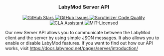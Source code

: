 <h3 align = "center">
  LabyMod Server API
</h3>
   
<p align = "center">
  <a href="https://github.com/LabyMod/labymod-server-api/stargazers">
    <img alt="GitHub Stars" src="https://img.shields.io/github/stars/LabyMod/labymod-server-api.svg">
  </a>
  <a href="https://github.com/LabyMod/labymod-server-api/issues">
    <img alt="GitHub Issues" src="https://img.shields.io/github/issues/LabyMod/labymod-server-api.svg">
  </a>
   <a href="https://scrutinizer-ci.com/g/LabyMod/labymod-server-api/?branch=master">
    <img alt="Scrutinizer Code Quality" src="https://scrutinizer-ci.com/g/LabyMod/labymod-server-api/badges/quality-score.png?b=master">
  </a>
   <a href="https://cla-assistant.io/LabyMod/labymod-server-api">
    <img alt="CLA Assistant" src="https://cla-assistant.io/readme/badge/LabyMod/labymod-server-api">
  </a>
   <img alt="MIT-Licensed" src="https://img.shields.io/badge/License-MIT-blue.svg">
</p>

Our new Server API allows you to communicate between the LabyMod client and the server by using simple JSON messages. It also allows you to enable or disable LabyMod features. 
If you want to find out how our API works, visit https://docs.labymod.net/pages/server/introduction/

